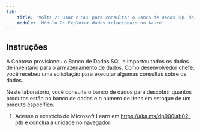 ```yaml
---
lab:
    title: 'Volta 2: Usar o SQL para consultar o Banco de Dados SQL do Azure'
    module: 'Módulo 2: Explorar dados relacionais no Azure'
---
```


## Instruções
A Contoso provisionou o Banco de Dados SQL e importou todos os dados de inventário para o armazenamento de dados. Como desenvolvedor chefe, você recebeu uma solicitação para executar algumas consultas sobre os dados.

Neste laboratório, você consulta o banco de dados para descobrir quantos produtos estão no banco de dados e o número de itens em estoque de um produto específico.

1.	Acesse o exercício do Microsoft Learn em https://aka.ms/dp900lab02-ptb e conclua a unidade no navegador: 
